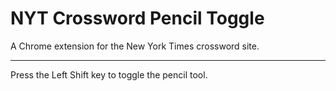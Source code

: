 # NYT Crossword Pencil Toggle

A Chrome extension for the New York Times crossword site.

---

Press the Left Shift key to toggle the pencil tool.

